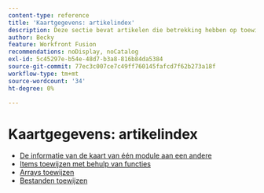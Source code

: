 ```yaml
---
content-type: reference
title: 'Kaartgegevens: artikelindex'
description: Deze sectie bevat artikelen die betrekking hebben op toewijzingsgegevens in Workfront Fusion.
author: Becky
feature: Workfront Fusion
recommendations: noDisplay, noCatalog
exl-id: 5c45297e-b54e-48d7-b3a8-816b84da5384
source-git-commit: 77ec3c007ce7c49ff760145fafcd7f62b273a18f
workflow-type: tm+mt
source-wordcount: '34'
ht-degree: 0%

---
```


# Kaartgegevens: artikelindex

* [De informatie van de kaart van één module aan een andere](/help/workfront-fusion/create-scenarios/map-data/map-data-from-one-to-another.md)
* [Items toewijzen met behulp van functies](/help/workfront-fusion/create-scenarios/map-data/map-using-functions.md)
* [Arrays toewijzen](/help/workfront-fusion/create-scenarios/map-data/map-an-array.md)
* [Bestanden toewijzen](/help/workfront-fusion/create-scenarios/map-data/map-files.md)
